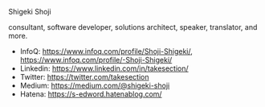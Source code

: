 Shigeki Shoji

consultant, software developer, solutions architect, speaker, translator, and more.

* InfoQ: https://www.infoq.com/profile/Shoji-Shigeki/, https://www.infoq.com/profile/-Shoji-Shigeki/
* Linkedin: https://www.linkedin.com/in/takesection/
* Twitter: https://twitter.com/takesection
* Medium: https://medium.com/@shigeki-shoji
* Hatena: https://s-edword.hatenablog.com/
